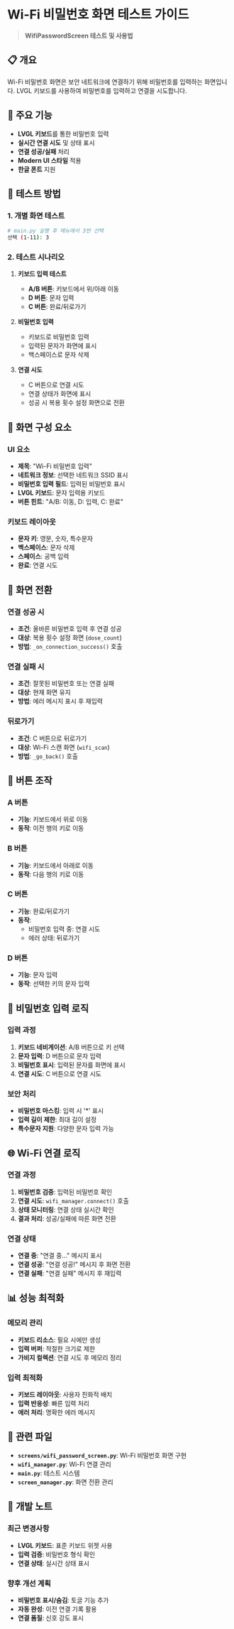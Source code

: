 # Wi-Fi 비밀번호 화면 테스트 가이드

> **WifiPasswordScreen 테스트 및 사용법**

## 📋 개요

Wi-Fi 비밀번호 화면은 보안 네트워크에 연결하기 위해 비밀번호를 입력하는 화면입니다. LVGL 키보드를 사용하여 비밀번호를 입력하고 연결을 시도합니다.

## 🎯 주요 기능

- **LVGL 키보드**를 통한 비밀번호 입력
- **실시간 연결 시도** 및 상태 표시
- **연결 성공/실패** 처리
- **Modern UI 스타일** 적용
- **한글 폰트** 지원

## 🚀 테스트 방법

### 1. 개별 화면 테스트
```bash
# main.py 실행 후 메뉴에서 3번 선택
선택 (1-11): 3
```

### 2. 테스트 시나리오
1. **키보드 입력 테스트**
   - **A/B 버튼**: 키보드에서 위/아래 이동
   - **D 버튼**: 문자 입력
   - **C 버튼**: 완료/뒤로가기

2. **비밀번호 입력**
   - 키보드로 비밀번호 입력
   - 입력된 문자가 화면에 표시
   - 백스페이스로 문자 삭제

3. **연결 시도**
   - C 버튼으로 연결 시도
   - 연결 상태가 화면에 표시
   - 성공 시 복용 횟수 설정 화면으로 전환

## 🔧 화면 구성 요소

### UI 요소
- **제목**: "Wi-Fi 비밀번호 입력"
- **네트워크 정보**: 선택한 네트워크 SSID 표시
- **비밀번호 입력 필드**: 입력된 비밀번호 표시
- **LVGL 키보드**: 문자 입력용 키보드
- **버튼 힌트**: "A/B: 이동, D: 입력, C: 완료"

### 키보드 레이아웃
- **문자 키**: 영문, 숫자, 특수문자
- **백스페이스**: 문자 삭제
- **스페이스**: 공백 입력
- **완료**: 연결 시도

## 📱 화면 전환

### 연결 성공 시
- **조건**: 올바른 비밀번호 입력 후 연결 성공
- **대상**: 복용 횟수 설정 화면 (`dose_count`)
- **방법**: `_on_connection_success()` 호출

### 연결 실패 시
- **조건**: 잘못된 비밀번호 또는 연결 실패
- **대상**: 현재 화면 유지
- **방법**: 에러 메시지 표시 후 재입력

### 뒤로가기
- **조건**: C 버튼으로 뒤로가기
- **대상**: Wi-Fi 스캔 화면 (`wifi_scan`)
- **방법**: `_go_back()` 호출

## 🔧 버튼 조작

### A 버튼
- **기능**: 키보드에서 위로 이동
- **동작**: 이전 행의 키로 이동

### B 버튼
- **기능**: 키보드에서 아래로 이동
- **동작**: 다음 행의 키로 이동

### C 버튼
- **기능**: 완료/뒤로가기
- **동작**: 
  - 비밀번호 입력 중: 연결 시도
  - 에러 상태: 뒤로가기

### D 버튼
- **기능**: 문자 입력
- **동작**: 선택한 키의 문자 입력

## 🔐 비밀번호 입력 로직

### 입력 과정
1. **키보드 네비게이션**: A/B 버튼으로 키 선택
2. **문자 입력**: D 버튼으로 문자 입력
3. **비밀번호 표시**: 입력된 문자를 화면에 표시
4. **연결 시도**: C 버튼으로 연결 시도

### 보안 처리
- **비밀번호 마스킹**: 입력 시 '*' 표시
- **입력 길이 제한**: 최대 길이 설정
- **특수문자 지원**: 다양한 문자 입력 가능

## 🌐 Wi-Fi 연결 로직

### 연결 과정
1. **비밀번호 검증**: 입력된 비밀번호 확인
2. **연결 시도**: `wifi_manager.connect()` 호출
3. **상태 모니터링**: 연결 상태 실시간 확인
4. **결과 처리**: 성공/실패에 따른 화면 전환

### 연결 상태
- **연결 중**: "연결 중..." 메시지 표시
- **연결 성공**: "연결 성공!" 메시지 후 화면 전환
- **연결 실패**: "연결 실패" 메시지 후 재입력


## 📊 성능 최적화

### 메모리 관리
- **키보드 리소스**: 필요 시에만 생성
- **입력 버퍼**: 적절한 크기로 제한
- **가비지 컬렉션**: 연결 시도 후 메모리 정리

### 입력 최적화
- **키보드 레이아웃**: 사용자 친화적 배치
- **입력 반응성**: 빠른 입력 처리
- **에러 처리**: 명확한 에러 메시지

## 🔗 관련 파일

- **`screens/wifi_password_screen.py`**: Wi-Fi 비밀번호 화면 구현
- **`wifi_manager.py`**: Wi-Fi 연결 관리
- **`main.py`**: 테스트 시스템
- **`screen_manager.py`**: 화면 전환 관리

## 📝 개발 노트

### 최근 변경사항
- **LVGL 키보드**: 표준 키보드 위젯 사용
- **입력 검증**: 비밀번호 형식 확인
- **연결 상태**: 실시간 상태 표시

### 향후 개선 계획
- **비밀번호 표시/숨김**: 토글 기능 추가
- **자동 완성**: 이전 연결 기록 활용
- **연결 품질**: 신호 강도 표시
